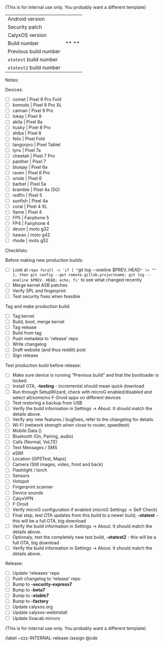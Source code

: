 (This is for internal use only. You probably want a different template)

|  |  |
| ------ | ------ |
| Android version |  |
| Security patch |  |
| CalyxOS version |  |
| Build number | ** ** |
| Previous build number |  |
| `otatest` build number |  |
| `otatest2` build number |  |

Notes:

Devices:
* [ ] comet | Pixel 9 Pro Fold
* [ ] komodo | Pixel 9 Pro XL
* [ ] caiman | Pixel 9 Pro
* [ ] tokay | Pixel 9
* [ ] akita | Pixel 8a
* [ ] husky | Pixel 8 Pro
* [ ] shiba | Pixel 8
* [ ] felix | Pixel Fold
* [ ] tangorpro | Pixel Tablet
* [ ] lynx | Pixel 7a
* [ ] cheetah | Pixel 7 Pro
* [ ] panther | Pixel 7
* [ ] bluejay | Pixel 6a
* [ ] raven | Pixel 6 Pro
* [ ] oriole | Pixel 6
* [ ] barbet | Pixel 5a
* [ ] bramble | Pixel 4a (5G)
* [ ] redfin | Pixel 5
* [ ] sunfish | Pixel 4a
* [ ] coral | Pixel 4 XL
* [ ] flame | Pixel 4
* [ ] FP5 | Fairphone 5
* [ ] FP4 | Fairphone 4
* [ ] devon | moto g32
* [ ] hawao | moto g42
* [ ] rhode | moto g52

Checklists:

Before making new production builds:
* [ ] Look at `repo forall -c 'if [ "`git log --oneline $PREV..HEAD`" != "" ]; then git config --get remote.gitlab.projectname; git log --oneline $PREV..HEAD; echo; fi'` to see what changed recently
* [ ] Merge kernel ASB patches
* [ ] Verify SPL and fingerprint
* [ ] Test security fixes when feasible

Tag and make production build:
* [ ] Tag kernel
* [ ] Build, boot, merge kernel
* [ ] Tag release
* [ ] Build from tag
* [ ] Push metadata to 'release' repo
* [ ] Write changelog
* [ ] Draft website (and thus reddit) post
* [ ] Sign release

Test production build before release:
* [ ] Make sure device is running "Previous build" and that the bootloader is locked.
* [ ] Install OTA, **-testing** - incremental should mean quick download
* [ ] Run through SetupWizard, check with microG enabled/disabled and select all/some/no F-Droid apps on different devices
* [ ] Test restoring a backup from USB
* [ ] Verify the build information in Settings -> About. It should match the details above.
* [ ] Verify any new features / bugfixes, refer to the changelog for details.
* [ ] Wi-Fi (network strength when close to router, speedtest)
* [ ] Mobile Data ()
* [ ] Bluetooth (On, Pairing, audio)
* [ ] Calls (Normal, VoLTE)
* [ ] Text Messages / SMS
* [ ] eSIM
* [ ] Location (GPSTest, Maps)
* [ ] Camera (Still images, video, front and back)
* [ ] Flashlight / torch
* [ ] Sensors
* [ ] Hotspot
* [ ] Fingerprint scanner
* [ ] Device sounds
* [ ] CalyxVPN
* [ ] F-Droid
* [ ] Verify microG configuration if enabled (microG Settings -> Self Check)
* [ ] Final step, test OTA updates from this build to a newer build, **-otatest** - this will be a full OTA, big download
* [ ] Verify the build information in Settings -> About. It should match the details above.
* [ ] Optionaly, test the completely new test build, **-otatest2** - this will be a full OTA, big download
* [ ] Verify the build information in Settings -> About. It should match the details above.

Release:
* [ ] Update 'releases' repo
* [ ] Push changelog to 'release' repo
* [ ] Bump to **-security-express7**
* [ ] Bump to **-beta7**
* [ ] Bump to **-stable7**
* [ ] Bump to **-factory**
* [ ] Update calyxos.org
* [ ] Update calyxos-webinstall
* [ ] Update 0xacab mirrors

(This is for internal use only. You probably want a different template)

/label ~zzz-INTERNAL-release
/assign @cde
